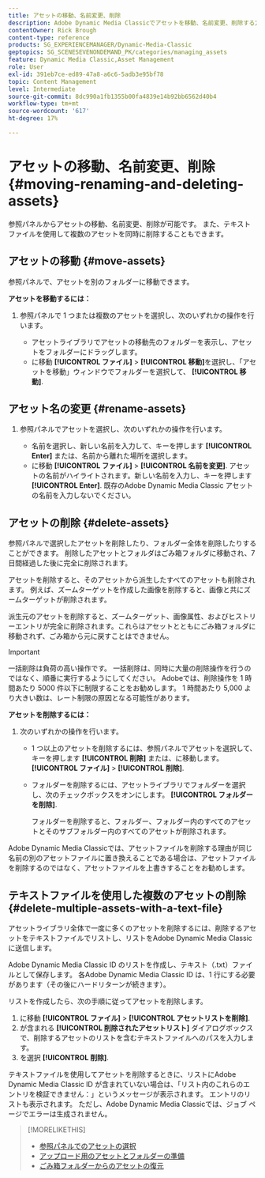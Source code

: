 ```yaml
---
title: アセットの移動、名前変更、削除
description: Adobe Dynamic Media Classicでアセットを移動、名前変更、削除する方法について説明します。
contentOwner: Rick Brough
content-type: reference
products: SG_EXPERIENCEMANAGER/Dynamic-Media-Classic
geptopics: SG_SCENESEVENONDEMAND_PK/categories/managing_assets
feature: Dynamic Media Classic,Asset Management
role: User
exl-id: 391eb7ce-ed89-47a8-a6c6-5adb3e95bf78
topic: Content Management
level: Intermediate
source-git-commit: 8dc990a1fb1355b00fa4839e14b92bb6562d40b4
workflow-type: tm+mt
source-wordcount: '617'
ht-degree: 17%

---
```


# アセットの移動、名前変更、削除{#moving-renaming-and-deleting-assets}

参照パネルからアセットの移動、名前変更、削除が可能です。 また、テキストファイルを使用して複数のアセットを同時に削除することもできます。

## アセットの移動 {#move-assets}

参照パネルで、アセットを別のフォルダーに移動できます。

**アセットを移動するには：**

1. 参照パネルで 1 つまたは複数のアセットを選択し、次のいずれかの操作を行います。

   * アセットライブラリでアセットの移動先のフォルダーを表示し、アセットをフォルダーにドラッグします。
   * に移動 **[!UICONTROL ファイル]** > **[!UICONTROL 移動]**&#x200B;を選択し、「アセットを移動」ウィンドウでフォルダーを選択して、 **[!UICONTROL 移動]**.

## アセット名の変更 {#rename-assets}

1. 参照パネルでアセットを選択し、次のいずれかの操作を行います。

   * 名前を選択し、新しい名前を入力して、キーを押します **[!UICONTROL Enter]** または、名前から離れた場所を選択します。
   * に移動 **[!UICONTROL ファイル]** > **[!UICONTROL 名前を変更]**. アセットの名前がハイライトされます。新しい名前を入力し、キーを押します **[!UICONTROL Enter]**. 既存のAdobe Dynamic Media Classic アセットの名前を入力しないでください。

## アセットの削除 {#delete-assets}

参照パネルで選択したアセットを削除したり、フォルダー全体を削除したりすることができます。 削除したアセットとフォルダはごみ箱フォルダに移動され、7 日間経過した後に完全に削除されます。

アセットを削除すると、そのアセットから派生したすべてのアセットも削除されます。 例えば、ズームターゲットを作成した画像を削除すると、画像と共にズームターゲットが削除されます。

派生元のアセットを削除すると、ズームターゲット、画像属性、およびヒストリーエントリが完全に削除されます。これらはアセットとともにごみ箱フォルダに移動されず、ごみ箱から元に戻すことはできません。

>[!IMPORTANT]
>
>一括削除は負荷の高い操作です。 一括削除は、同時に大量の削除操作を行うのではなく、順番に実行するようにしてください。 Adobeでは、削除操作を 1 時間あたり 5000 件以下に制限することをお勧めします。 1 時間あたり 5,000 より大きい数は、レート制限の原因となる可能性があります。

**アセットを削除するには：**

1. 次のいずれかの操作を行います。

   * 1 つ以上のアセットを削除するには、参照パネルでアセットを選択して、キーを押します **[!UICONTROL 削除]** または、に移動します。 **[!UICONTROL ファイル]** > **[!UICONTROL 削除]**.
   * フォルダーを削除するには、アセットライブラリでフォルダーを選択し、次のチェックボックスをオンにします。 **[!UICONTROL フォルダーを削除]**.

     フォルダーを削除すると、フォルダー、フォルダー内のすべてのアセットとそのサブフォルダー内のすべてのアセットが削除されます。

Adobe Dynamic Media Classicでは、アセットファイルを削除する理由が同じ名前の別のアセットファイルに置き換えることである場合は、アセットファイルを削除するのではなく、アセットファイルを上書きすることをお勧めします。

## テキストファイルを使用した複数のアセットの削除 {#delete-multiple-assets-with-a-text-file}

アセットライブラリ全体で一度に多くのアセットを削除するには、削除するアセットをテキストファイルでリストし、リストをAdobe Dynamic Media Classicに送信します。

Adobe Dynamic Media Classic ID のリストを作成し、テキスト（.txt）ファイルとして保存します。 各Adobe Dynamic Media Classic ID は、1 行にする必要があります（その後にハードリターンが続きます）。

リストを作成したら、次の手順に従ってアセットを削除します。

1. に移動 **[!UICONTROL ファイル]** > **[!UICONTROL アセットリストを削除]**.
1. が含まれる **[!UICONTROL 削除されたアセットリスト]** ダイアログボックスで、削除するアセットのリストを含むテキストファイルへのパスを入力します。
1. を選択 **[!UICONTROL 削除]**.

テキストファイルを使用してアセットを削除するときに、リストにAdobe Dynamic Media Classic ID が含まれていない場合は、「リスト内のこれらのエントリを検証できません：」というメッセージが表示されます。 エントリのリストも表示されます。 ただし、Adobe Dynamic Media Classicでは、ジョブ ページでエラーは生成されません。

>[!MORELIKETHIS]
>
>* [参照パネルでのアセットの選択](selecting-assets-browse-panel.md#selecting_assets_in_the_browse_panel)
>* [アップロード用のアセットとフォルダーの準備](uploading-files.md#preparing_your_assets_and_folders_for_uploading)
>* [ごみ箱フォルダーからのアセットの復元](trash-folder.md#restoring_assets_from_the_trash_folder)
